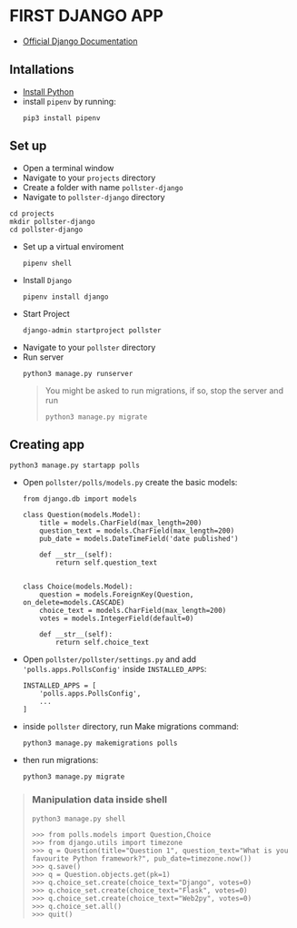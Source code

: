 # FIRST DJANGO APP

- [Official Django Documentation](https://www.djangoproject.com/)

## Intallations
- [Install Python](https://www.python.org/downloads/)
- install `pipenv` by running:
    ```
    pip3 install pipenv
    ```
  
## Set up

- Open a terminal window
- Navigate to your `projects` directory
- Create a folder with name `pollster-django`
- Navigate to `pollster-django` directory
```
cd projects
mkdir pollster-django
cd pollster-django
```
- Set up a virtual enviroment
    ```
    pipenv shell
    ```
- Install `Django`
    ```
    pipenv install django
    ```
- Start Project
    ```
    django-admin startproject pollster
    ```
- Navigate to your `pollster` directory
- Run server
    ```
    python3 manage.py runserver
    ```
  > You might be asked to run migrations, if so, stop the server and run
  > ```
  > python3 manage.py migrate
  > ```

## Creating app
```
python3 manage.py startapp polls
```
- Open `pollster/polls/models.py` create the basic models:
    ```
    from django.db import models

    class Question(models.Model):
        title = models.CharField(max_length=200)
        question_text = models.CharField(max_length=200)
        pub_date = models.DateTimeField('date published')

        def __str__(self):
            return self.question_text


    class Choice(models.Model):
        question = models.ForeignKey(Question, on_delete=models.CASCADE)
        choice_text = models.CharField(max_length=200)
        votes = models.IntegerField(default=0)

        def __str__(self):
            return self.choice_text

    ```

- Open `pollster/pollster/settings.py` and add `'polls.apps.PollsConfig'` inside `INSTALLED_APPS`:
    ```
    INSTALLED_APPS = [
        'polls.apps.PollsConfig',
        ...
    ]
    ```
- inside `pollster` directory, run Make migrations command:
    ```
    python3 manage.py makemigrations polls
    ```
- then run migrations:
    ```
    python3 manage.py migrate
    ```
  
> ### Manipulation data inside shell
> ```
> python3 manage.py shell
> ```
> ```
> >>> from polls.models import Question,Choice
> >>> from django.utils import timezone
> >>> q = Question(title="Question 1", question_text="What is you favourite Python framework?", pub_date=timezone.now())
> >>> q.save()
> >>> q = Question.objects.get(pk=1)
> >>> q.choice_set.create(choice_text="Django", votes=0)
> >>> q.choice_set.create(choice_text="Flask", votes=0)
> >>> q.choice_set.create(choice_text="Web2py", votes=0)
> >>> q.choice_set.all()
> >>> quit()
> ```